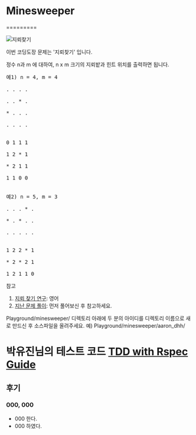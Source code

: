 # Minesweeper
=========

![지뢰찾기](http://www.minesweeper.info/wiki/images/5/58/PratoFiorito2000Lost.jpg)

이번 코딩도장 문제는 '지뢰찾기' 입니다.

정수 n과 m 에 대하여, n x m 크기의 지뢰밭과 힌트 위치를 출력하면 됩니다.

<pre>
예1) n = 4, m = 4

. . . .

. . * .

* . . .

. . . .


0 1 1 1

1 2 * 1

* 2 1 1

1 1 0 0


예2) n = 5, m = 3

. . . * .

* . * . .

. . . . .


1 2 2 * 1

* 2 * 2 1

1 2 1 1 0
</pre>

참고 

1. [지뢰 찾기 연구](http://www.dmoz.org/Games/Video_Games/Puzzle/Minesweeper/): 영어
1. [지난 문제 풀이](http://codingdojang.com/scode/421): 먼저 풀어보신 후 참고하세요.

Playground/minesweeper/ 디렉토리 아래에 두 분의 아이디를 디렉토리 이름으로 새로 만드신 후 소스파일을 올려주세요.
예) Playground/minesweeper/aaron_dhh/ 

박유진님의 테스트 코드 [TDD with Rspec Guide](https://github.com/parkeugene/playground)
=========
## 후기

### 000, 000
   * 000 한다.
   * 000 하였다.
